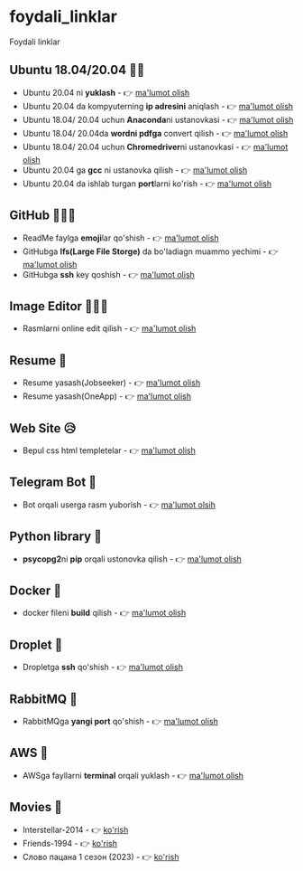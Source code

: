 # foydali_linklar
Foydali linklar


## Ubuntu 18.04/20.04 :man_playing_handball:
* Ubuntu  20.04 ni  **yuklash** - :point_right: [ma'lumot olish](https://ubuntu.com/download/desktop/thank-you?version=20.04.1&architecture=amd64)
* Ubuntu 20.04 da kompyuterning **ip adresini** aniqlash  - :point_right: [ma'lumot olish](https://linuxconfig.org/how-to-find-my-ip-address-on-ubuntu-20-04-focal-fossa-linux)
* Ubuntu 18.04/ 20.04 uchun **Anaconda**ni ustanovkasi - :point_right: [ma'lumot olish](https://www.cloudsigma.com/how-to-install-anaconda-on-ubuntu-18-04-in-six-simple-steps/)
* Ubuntu 18.04/ 20.04da **wordni pdfga** convert qilish - :point_right: [ma'lumot olish](https://fedingo.com/how-to-convert-docx-to-pdf-in-linux/)
* Ubuntu 18.04/ 20.04 uchun **Chromedriver**ni ustanovkasi - :point_right: [ma'lumot olish](https://skolo.online/documents/webscrapping/#pre-requisites)
* Ubuntu 20.04 ga **gcc** ni ustanovka qilish - :point_right: [ma'lumot olish](https://itslinuxfoss.com/unable-execute-gcc-no-file-directory/)
* Ubuntu 20.04 da ishlab turgan **port**larni ko'rish - :point_right: [ma'lumot olish](https://www.cyberciti.biz/faq/unix-linux-check-if-port-is-in-use-command/)


## GitHub :family_man_girl_girl:
* ReadMe faylga **emoji**lar qo'shish - :point_right: [ma'lumot olish](https://github.com/ikatyang/emoji-cheat-sheet/blob/master/README.md)
* GitHubga **lfs(Large File Storge)** da bo'ladiagn muammo yechimi - :point_right: [ma'lumot olish](https://stackoverflow.com/questions/33330771/git-lfs-this-exceeds-githubs-file-size-limit-of-100-00-mb)
* GitHubga **ssh** key qoshish - :point_right: [ma'lumot olish](https://docs.github.com/en/authentication/connecting-to-github-with-ssh)


## Image Editor :family_man_girl_girl:
* Rasmlarni online edit qilish - :point_right: [ma'lumot olish](https://www.photopea.com/)


## Resume :cold_face:
* Resume yasash(Jobseeker) - :point_right: [ma'lumot olish](https://www.jobseeker.com/en)
* Resume yasash(OneApp) - :point_right: [ma'lumot olish](https://oneapp.ly/)


## Web Site :disappointed_relieved:
* Bepul css html templetelar - :point_right: [ma'lumot olish](https://www.free-css.com/free-css-templates)

## Telegram Bot :money_mouth_face:
* Bot orqali userga rasm yuborish - :point_right: [ma'lumot olsih](https://stackoverflow.com/questions/61923014/how-to-send-photos-on-telegram-with-python)

## Python library :zany_face:
* **psycopg2**ni **pip** orqali ustonovka qilish - :point_right: [ma'lumot olish](https://stackoverflow.com/questions/5420789/how-to-install-psycopg2-with-pip-on-python)
## Docker :smiling_face_with_tear:
* docker fileni **build** qilish - :point_right: [ma'lumot olish](https://docs.docker.com/language/python/run-containers/)

## Droplet :smiling_face_with_tear:
* Dropletga **ssh** qo'shish - :point_right: [ma'lumot olish](https://peterkariukimutuura.medium.com/how-to-add-ssh-key-to-an-existing-digital-ocean-droplet-785641f00092)

## RabbitMQ :smiling_face_with_tear:
* RabbitMQga **yangi port** qo'shish - :point_right: [ma'lumot olish](https://www.rabbitmq.com/networking.html)

## AWS :smiling_face_with_tear:
* AWSga fayllarni **terminal** orqali yuklash - :point_right: [ma'lumot olish](https://medium.com/@josemanuel.gilperez/uploading-files-to-an-s3-bucket-using-aws-cli-4ac89a0b024b)

## Movies :zany_face:
* Interstellar-2014 - :point_right: [ko'rish](https://kinogo.blue/filmy/130-interstellar-2014.html)
* Friends-1994 - :point_right: [ko'rish](https://theflixer.tv/watch-tv/watch-friends-full-39473.4869238)
* Слово пацана 1 сезон (2023) - :point_right: [ko'rish](https://kinogo.inc/crime/20541-slovo-pacana-1-sezon.html)
